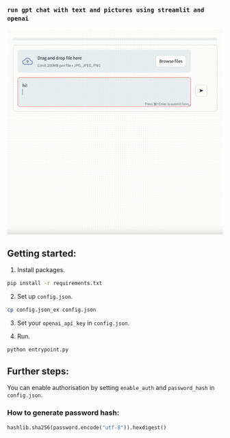 ### `run gpt chat with text and pictures using streamlit and openai`
[![demo](demo.gif)](demo)

## Getting started:
1. Install packages.
```bash
pip install -r requirements.txt
```

2. Set up `config.json`.
```bash
cp config.json_ex config.json
```

3. Set your `openai_api_key` in `config.json`.

4. Run.
```python
python entrypoint.py
```

## Further steps:
You can enable authorisation by setting `enable_auth` and `password_hash` in `config.json`.

### How to generate password hash:
```python
hashlib.sha256(password.encode("utf-8")).hexdigest()
```
